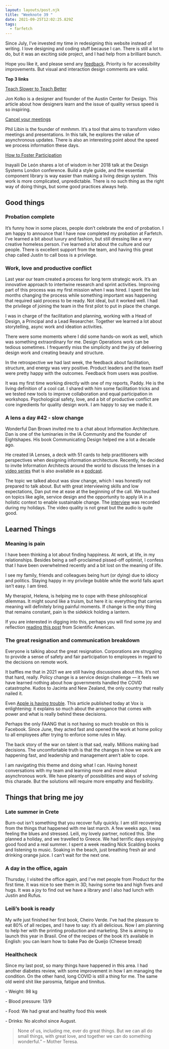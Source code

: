 ```yaml
---
layout: layouts/post.njk
title: "Weeknote 39 "
date: 2021-09-25T12:02:25.829Z
tags:
  - farfetch
---
```

Since July, I’ve invested my time in redesigning this website instead of writing. I love designing and coding stuff because I can. There is still a lot to do, but it was an exciting side project, and I had help from a brilliant bunch.

Hope you like it, and please send any [feedback](/contact). Priority is for accessibility improvements. But visual and interaction design comments are valid.

**Top 3 links**

[Teach Slower to Teach Better](https://www.moderniststudio.com/corporate-education/teach-slower-to-teach-better/)

Jon Kolko is a designer and founder of the Austin Center for Design. This article about how designers learn and the issue of quality versus speed is so inspiring.

[Cancel your meetings](https://www.mmhmm.app/events/#cancel-your-meetings)

Phil Libin is the founder of mmhmm. It’s a tool that aims to transform video meetings and presentations. In this talk, he explores the value of asynchronous updates. There is also an interesting point about the speed we process information these days.

[How to Foster Participation](https://www.youtube.com/watch?v=6xZHHHgTt9A)

Inayaili De León shares a lot of wisdom in her 2018 talk at the Design Systems London conference. Build a style guide, and the essential component library is way easier than making a living design system. This work is more complicated, unpredictable. There is no such thing as the right way of doing things, but some good practices always help.

## Good things

### Probation complete

It’s funny how in some places, people don’t celebrate the end of probation. I am happy to announce that I have now completed my probation at Farfetch. I’ve learned a bit about luxury and fashion, but still dressing like a very creative homeless person. I’ve learned a lot about the culture and our people. There is excellent support from the team, and having this great chap called Justin to call boss is a privilege.

### Work, love and productive conflict

Last year our team created a process for long term strategic work. It’s an innovative approach to intertwine research and sprint activities. Improving part of this process was my first mission when I was hired. I spent the last months changing the process while something important was happening that required said process to be ready. Not ideal, but it worked well. I had the privilege of joining the team in the first pilot to put in place the change.

I was in charge of the facilitation and planning, working with a Head of Design, a Principal and a Lead Researcher. Together we learned a lot about storytelling, async work and ideation activities.

There were some moments where I did some hands-on work as well, which was something extraordinary for me. Design Operations work can be tedious sometimes. I frequently miss the simplicity and the joy of delivering design work and creating beauty and structure.

In the retrospective we had last week, the feedback about facilitation, structure, and energy was very positive. Product leaders and the team itself were pretty happy with the outcomes. Feedback from users was positive.

It was my first time working directly with one of my reports, Paddy. He is the living definition of a cool cat. I shared with him some facilitation tricks and we tested new tools to improve collaboration and equal participation in workshops. Psychological safety, love, and a bit of productive conflict are core ingredients for quality design work. I am happy to say we made it.

### A lens a day #42 - slow change

Wonderful Dan Brown invited me to a chat about Information Architecture. Dan is one of the luminaries in the IA Community and the founder of Eightshapes. His book Communicating Design helped me a lot a decade ago.

He created IA Lenses, a deck with 51 cards to help practitioners with perspectives when designing information architecture. Recently, he decided to invite Information Architects around the world to discuss the lenses in a [video series](https://www.youtube.com/watch?v=4wESCpbgyp8&list=PL6FSU6AFQFEU3pJ12rxs3U1hGS2yx3O3T) that is also available as a [podcast](https://www.google.com/url?sa=t&rct=j&q=&esrc=s&source=web&cd=&ved=2ahUKEwjModzXi5rzAhXOgVwKHavaDX8QFnoECBYQAQ&url=https%3A%2F%2Fopen.spotify.com%2Fshow%2F2saemBQZKAzRGuDhO9y8Hi&usg=AOvVaw3A2qPoms-dWt_-5QwUFAVH).

The topic we talked about was slow change, which I was honestly not prepared to talk about. But with great interviewing skills and low expectations, Dan put me at ease at the beginning of the call. We touched on topics like agile, service design and the opportunity to apply IA in a holistic context to enable sustainable change. The [interview](https://www.youtube.com/watch?v=9ALHa_DdOMo) was recorded during my holidays. The video quality is not great but the audio is quite good.   

## Learned Things

### Meaning is pain

I have been thinking a lot about finding happiness. At work, at life, in my relationships. Besides being a self-proclaimed pissed-off optimist, I confess that I have been overwhelmed recently and a bit lost on the meaning of life.

I see my family, friends and colleagues being hurt (or dying) due to idiocy and politics. Staying happy in my privilege bubble while the world falls apart isn’t easy. I am tired.

My therapist, Helena, is helping me to cope with these philosophical dilemmas. It might sound like a truism, but here it is: everything that carries meaning will definitely bring painful moments. If change is the only thing that remains constant, pain is the sidekick holding a lantern.

If you are interested in digging into this, perhaps you will find some joy and reflection [reading this post](https://blogs.scientificamerican.com/beautiful-minds/the-differences-between-happiness-and-meaning-in-life/) from Scientific American.

### The great resignation and communication breakdown

Everyone is talking about the great resignation. Corporations are struggling to provide a sense of safety and fair participation to employees in regard to the decisions on remote work.

It baffles me that in 2021 we are still having discussions about this. It’s not that hard, really. Policy change is a service design challenge — it feels we have learned nothing about how governments handled the COVID catastrophe. Kudos to Jacinta and New Zealand, the only country that really nailed it. 

Even [Apple is having trouble](https://www.vox.com/recode/22690190/apple-remote-work-from-home-employee-cher-scarlett-janneke-parrish). This article published today at Vox is enlightening: it explains so much about the arrogance that comes with power and what is really behind these decisions.

Perhaps the only FAANG that is not having so much trouble on this is Facebook. Since June, they acted fast and opened the work at home policy to all employees after trying to enforce some rules in May.

The back story of the war on talent is that sad, really. Millions making bad decisions. The uncomfortable truth is that the changes in how we work are happening fast, and leadership and management aren’t able to cope.

I am navigating this theme and doing what I can. Having honest conversations with my team and learning more and more about asynchronous work. We have pleanty of possibilities and ways of solving this charade. But the solutions will require more empathy and flexibility.

## Things that bring me joy

### Late summer in Crete

Burn-out isn’t something that you recover fully quickly. I am still recovering from the things that happened with me last march. A few weeks ago, I was feeling the blues and stressed. Leili, my lovely partner, noticed this. She planned a holiday, and we travelled to Greece. We had terrific days enjoying good food and a real summer. I spent a week reading Nick Scalding books and listening to music. Soaking in the beach, just breathing fresh air and drinking orange juice. I can’t wait for the next one.

### A day in the office, again

Thursday, I visited the office again, and I’ve met people from Product for the first time. It was nice to see them in 3D, having some tea and high fives and hugs. It was a joy to find out we have a library and I also had lunch with Justin and Rufus. 

### Leili’s book is ready

My wife just finished her first book, Cheiro Verde. I’ve had the pleasure to eat 80% of all recipes, and I have to say: it’s all delicious. Now I am planning to help her with the printing production and marketing. She is aiming to launch this year in Brasil. One of the recipes of the book it’s available in English: you can learn how to bake Pao de Queijo (Cheese bread)

### Healthcheck

Since my last post, so many things have happened in this area. I had another diabetes review, with some improvement in how I am managing the condition. On the other hand, long COVID is still a thing for me. The same old weird shit like parosmia, fatigue and tinnitus.

\- Weight: 98 kg

\- Blood pressure: 13/9

\- Food: We had great and healthy food this week

\- Drinks: No alcohol since August.

> None of us, including me, ever do great things. But we can all do small things, with great love, and together we can do something wonderful.” – Mother Teresa.